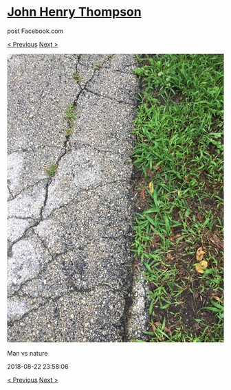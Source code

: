 # [John Henry Thompson](../README.md)
post Facebook.com

[< Previous](2018-08-25-1.md) [Next >](2018-08-21-1.md)

[![](../media/2018-08-22/Timeline-Photos-Man-vs-nature.jpg)](../README.md)

Man vs nature

2018-08-22 23:58:06

[< Previous](2018-08-25-1.md) [Next >](2018-08-21-1.md)